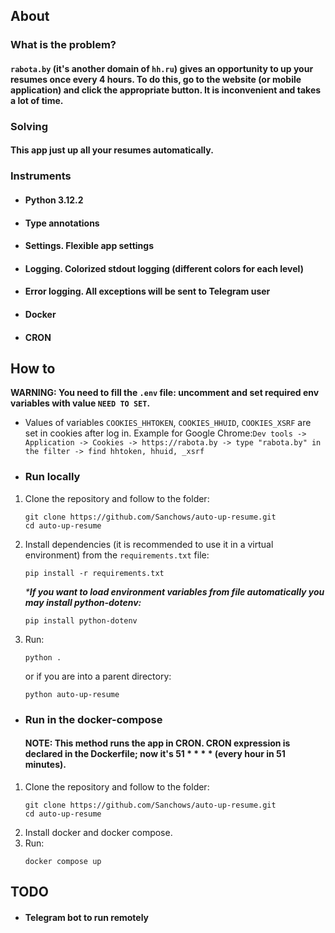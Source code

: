 ## About
### What is the problem?
#### `rabota.by` (it's another domain of `hh.ru`) gives an opportunity to up your resumes once every 4 hours. To do this, go to the website (or mobile application) and click the appropriate button. It is inconvenient and takes a lot of time.
### Solving
#### This app just up all your resumes automatically.
### Instruments
- #### Python 3.12.2
- #### Type annotations
- #### Settings. Flexible app settings
- #### Logging. Colorized stdout logging (different colors for each level)
- #### Error logging. All exceptions will be sent to Telegram user
- #### Docker
- #### CRON
## How to
**WARNING: You need to fill the `.env` file: uncomment and set required env variables with value `NEED TO SET`.**
- Values of variables `COOKIES_HHTOKEN`, `COOKIES_HHUID`, `COOKIES_XSRF` are set in cookies after log in. 
Example for Google Chrome:`Dev tools -> Application -> Cookies -> https://rabota.by -> type "rabota.by" in the filter -> find hhtoken, hhuid, _xsrf` 
- ### Run locally
1. Clone the repository and follow to the folder:
    ```shell
    git clone https://github.com/Sanchows/auto-up-resume.git
    cd auto-up-resume
    ```
2. Install dependencies (it is recommended to use it in a virtual environment) from the `requirements.txt` file:
    ```shell
    pip install -r requirements.txt
    ```
    _***If you want to load environment variables from file automatically you may install python-dotenv:**_
    ```shell
    pip install python-dotenv
    ```
3. Run:
   ```shell
   python .
   ```
   or if you are into a parent directory:
   ```shell
   python auto-up-resume
   ```
- ### Run in the docker-compose
   #### NOTE: This method runs the app in CRON. CRON expression is declared in the Dockerfile; now it's 51 * * * * (every hour in 51 minutes).
1. Clone the repository and follow to the folder:
    ```shell
    git clone https://github.com/Sanchows/auto-up-resume.git
    cd auto-up-resume
    ```
2. Install docker and docker compose.
3. Run:
   ```shell
   docker compose up
   ```
## TODO
- #### Telegram bot to run remotely
